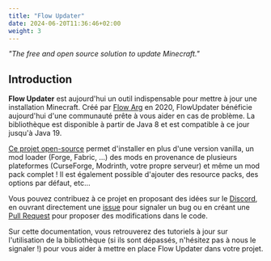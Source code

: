 ```yaml
---
title: "Flow Updater"
date: 2024-06-20T11:36:46+02:00
weight: 3
---
```


_"The free and open source solution to update Minecraft."_

## Introduction

**Flow Updater** est aujourd'hui un outil indispensable pour mettre à jour une installation Minecraft.
Créé par [Flow Arg](https://github.com/FlowArg) en 2020, FlowUpdater bénéficie aujourd'hui d'une communauté prête à vous aider en cas de problème.
La bibliothèque est disponible à partir de Java 8 et est compatible à ce jour jusqu'à Java 19.

[Ce projet open-source](https://github.com/FlowArg/FlowUpdater) permet d'installer en plus d'une version vanilla, un mod loader (Forge, Fabric, ...) des mods en provenance de plusieurs plateformes (CurseForge, Modrinth, votre propre serveur) et même un mod pack complet !
Il est également possible d'ajouter des resource packs, des options par défaut, etc...

Vous pouvez contribuez à ce projet en proposant des idées sur le [Discord](https://discord.gg/dN6HWHp), en ouvrant directement une [issue](https://github.com/FlowArg/FlowUpdater/issues) pour signaler un bug ou en créant une [Pull Request](https://github.com/FlowArg/FlowUpdater/pulls) pour proposer des modifications dans le code.

Sur cette documentation, vous retrouverez des tutoriels à jour sur l'utilisation de la bibliothèque (si ils sont dépassés, n'hésitez pas à nous le signaler !) pour vous aider à mettre en place Flow Updater dans votre projet.
